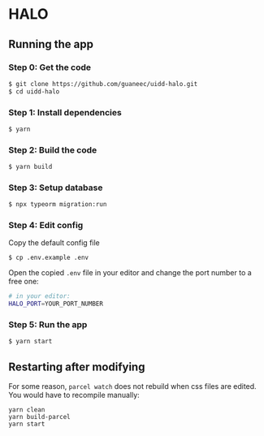 # HALO

## Running the app

### Step 0: Get the code
```bash
$ git clone https://github.com/guaneec/uidd-halo.git
$ cd uidd-halo
```

### Step 1: Install dependencies
```bash
$ yarn
```

### Step 2: Build the code
```bash
$ yarn build
```

### Step 3: Setup database
```bash
$ npx typeorm migration:run
```

### Step 4: Edit config
Copy the default config file
```
$ cp .env.example .env
```
Open the copied `.env` file in your editor and change the port number to a free one:

```bash
# in your editor:
HALO_PORT=YOUR_PORT_NUMBER
```

### Step 5: Run the app
```bash
$ yarn start
```

## Restarting after modifying
For some reason, `parcel watch`  does not rebuild when css files are edited. \
You would have to recompile manually:
```
yarn clean
yarn build-parcel
yarn start
```